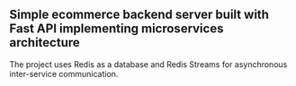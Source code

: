 ## Simple ecommerce backend server built with Fast API implementing microservices architecture

The project uses Redis as a database and Redis Streams for asynchronous inter-service communication.
